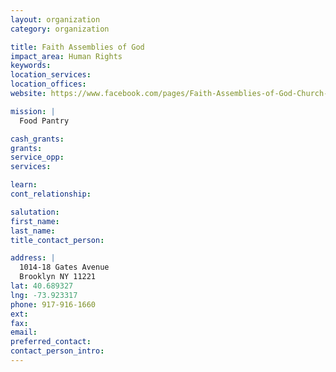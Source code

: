 ```yaml
---
layout: organization
category: organization

title: Faith Assemblies of God
impact_area: Human Rights
keywords: 
location_services: 
location_offices: 
website: https://www.facebook.com/pages/Faith-Assemblies-of-God-Church-Inc/394244750659

mission: |
  Food Pantry

cash_grants: 
grants: 
service_opp: 
services: 

learn: 
cont_relationship: 

salutation: 
first_name: 
last_name: 
title_contact_person: 

address: |
  1014-18 Gates Avenue  
  Brooklyn NY 11221
lat: 40.689327
lng: -73.923317
phone: 917-916-1660
ext: 
fax: 
email: 
preferred_contact: 
contact_person_intro: 
---
```

